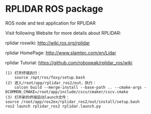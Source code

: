 RPLIDAR ROS package
=====================================================================

ROS node and test application for RPLIDAR

Visit following Website for more details about RPLIDAR:

rplidar roswiki: http://wiki.ros.org/rplidar

rplidar HomePage:   http://www.slamtec.com/en/Lidar

rplidar Tutorial:  https://github.com/robopeak/rplidar_ros/wiki



    (1) 打开终端执行：
        source /opt/ros/foxy/setup.bash
    (2) 进入/root/app/rplidar_ros2/out，执行：
        colcon build --merge-install --base-path .. --cmake-args -DCOMMON_CMAKE=/root/app/include/cscv/cmaker/cscv.cmake
    (3) 打开新的终端启动launch文件：
    source /root/app/ros2ex/rplidar_ros2/out/install/setup.bash
    ros2 launch rplidar_ros2 rplidar.launch.py
